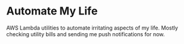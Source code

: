 # Automate My Life

AWS Lambda utilities to automate irritating aspects of my life. Mostly checking utility bills and sending me push notifications for now.
